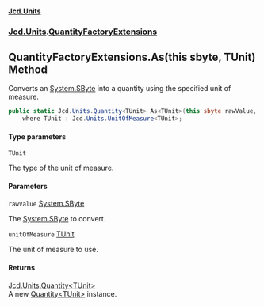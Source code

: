 #### [Jcd.Units](index.md 'index')
### [Jcd.Units](Jcd.Units.md 'Jcd.Units').[QuantityFactoryExtensions](Jcd.Units.QuantityFactoryExtensions.md 'Jcd.Units.QuantityFactoryExtensions')

## QuantityFactoryExtensions.As<TUnit>(this sbyte, TUnit) Method

Converts an [System.SByte](https://docs.microsoft.com/en-us/dotnet/api/System.SByte 'System.SByte') into a quantity using the specified unit of measure.

```csharp
public static Jcd.Units.Quantity<TUnit> As<TUnit>(this sbyte rawValue, TUnit unitOfMeasure)
    where TUnit : Jcd.Units.UnitOfMeasure<TUnit>;
```
#### Type parameters

<a name='Jcd.Units.QuantityFactoryExtensions.As_TUnit_(thissbyte,TUnit).TUnit'></a>

`TUnit`

The type of the unit of measure.
#### Parameters

<a name='Jcd.Units.QuantityFactoryExtensions.As_TUnit_(thissbyte,TUnit).rawValue'></a>

`rawValue` [System.SByte](https://docs.microsoft.com/en-us/dotnet/api/System.SByte 'System.SByte')

The [System.SByte](https://docs.microsoft.com/en-us/dotnet/api/System.SByte 'System.SByte') to convert.

<a name='Jcd.Units.QuantityFactoryExtensions.As_TUnit_(thissbyte,TUnit).unitOfMeasure'></a>

`unitOfMeasure` [TUnit](Jcd.Units.QuantityFactoryExtensions.As_TUnit_(thissbyte,TUnit).md#Jcd.Units.QuantityFactoryExtensions.As_TUnit_(thissbyte,TUnit).TUnit 'Jcd.Units.QuantityFactoryExtensions.As<TUnit>(this sbyte, TUnit).TUnit')

The unit of measure to use.

#### Returns
[Jcd.Units.Quantity&lt;](Jcd.Units.Quantity_TUnit_.md 'Jcd.Units.Quantity<TUnit>')[TUnit](Jcd.Units.QuantityFactoryExtensions.As_TUnit_(thissbyte,TUnit).md#Jcd.Units.QuantityFactoryExtensions.As_TUnit_(thissbyte,TUnit).TUnit 'Jcd.Units.QuantityFactoryExtensions.As<TUnit>(this sbyte, TUnit).TUnit')[&gt;](Jcd.Units.Quantity_TUnit_.md 'Jcd.Units.Quantity<TUnit>')  
A new [Quantity&lt;TUnit&gt;](Jcd.Units.Quantity_TUnit_.md 'Jcd.Units.Quantity<TUnit>') instance.